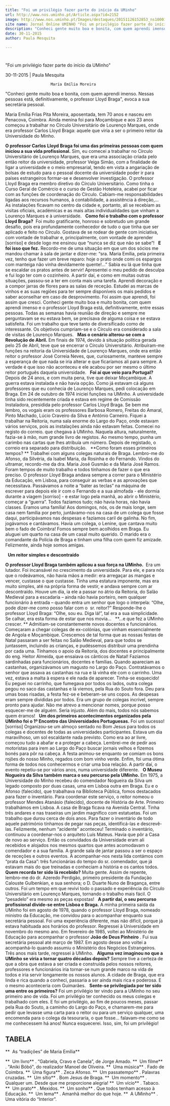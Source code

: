 ```yaml
---
title: "Foi um privilégio fazer parte do início da UMinho"
url: http://www.nos.uminho.pt/Article.aspx?id=2152
image: http://www.nos.uminho.pt/Images/destaques/20151126152853_ns10001.jpg
site name: Jornal Online UMINHO "Foi um privilégio fazer parte do início da UMinho"
description: "Conheci gente muito boa e bonita, com quem aprendi imenso. Nessas pessoas está, definitivamente, o professor Lloyd Braga", evoca a sua secretária pessoal.
date: 30-11-2015
author: Paula Mesquita

---
```


# 

"Foi um privilégio fazer parte do início da UMinho"

30-11-2015 | Paula Mesquita

                        Maria Emília Moreira

"Conheci gente muito boa e bonita, com quem aprendi imenso. Nessas pessoas está, definitivamente, o professor Lloyd Braga", evoca a sua secretária pessoal.

Maria Emília Frias Pita Moreira, aposentada, tem 70 anos e nasceu em Penacova, Coimbra. Ainda menina foi para Moçambique e aos 23 anos começou a trabalhar no Círculo Universitário de Lourenço Marques, onde era professor Carlos Lloyd Braga: aquele que viria a ser o primeiro reitor da Universidade do Minho.
 

**O professor Carlos**  **Lloyd Braga foi uma das primeiras pessoas com quem iniciou a sua vida profissional.** 
Sim, eu comecei a trabalhar no Círculo Universitário de Lourenço Marques, que era uma associação criada pelo então reitor da universidade, professor Veiga Simão, com a finalidade de ligar a universidade e o meio empresarial, tendo em vista a angariação de bolsas de estudo para o pessoal docente da universidade poder ir para países estrangeiros formar-se e desenvolver investigação. O professor Lloyd Braga era membro diretivo do Círculo Universitário. Como tinha o Curso Geral de Comércio e o curso de Gestão Hoteleira, acabei por ficar com as funções de coordenação do Círculo. Cabiam-me responsabilidades ligadas aos recursos humanos, à contabilidade, a assistência à direção,... As instalações ficavam no centro da cidade e, portanto, ali se recebiam as visitas oficiais, académicas e as mais altas individualidades que vinham a Lourenço Marques e à universidade.
 
**Como foi o trabalho com o professor Lloyd Braga?** 
 Foi muito gratificante, honroso e sobretudo um grande desafio, pois era profundamente conhecedor de tudo o que tinha que ser aplicado e feito no Círculo. Gostava de se rodear de gente com iniciativa, com vontade de trabalhar e, principalmente, com vontade de aprender [sorriso] e desde logo me ensinou que “nunca se diz que não se sabe”!
 
**E foi isso que fez.** 
Recordo-me de uma situação em que um dos sócios me mandou chamar à sala de jantar e dizer-me: “sra. Maria Emília, pela primeira vez, tenho que fazer um breve reparo: hoje o prato onde comi os espargos com manteiga não vinha devidamente quente!...” Sabia eu lá que tinha que se escaldar os pratos antes de servir! Apresentei o meu pedido de desculpa e fui logo ter com o cozinheiro. A partir daí, e como em muitas outras situações, passou-se a ter em conta mais uma tarefa. Aprendi decoração e a compor jarras de flores para as salas de receção. Estudei as marcas de vinhos e as suas regiões para ter sempre disponíveis os mais pedidos e saber aconselhar em caso de desprovimento. Foi assim que aprendi, foi assim que cresci. Conheci gente muito boa e muito bonita, com quem aprendi imenso e o professor Lloyd Braga está, definitivamente, entre essas pessoas. Todas as semanas havia reunião de direção e sempre me perguntavam se eu estava bem, se precisava de alguma coisa e se estava satisfeita. Foi um trabalho que teve tanto de diversificado como de interessante. Os objetivos cumpriam-se e o Círculo era considerado a sala de visitas de Lourenço Marques.
 
**Mas o cenário alterou-se com a Revolução de Abril.** 
Em finais de 1974, devido à situação política gerada pelo 25 de Abril, teve que se encerrar o Círculo Universitário. Atribuíram-me funções na reitoria da Universidade de Lourenço Marques, onde era então reitor o professor José Correia Neves, que, curiosamente, manteve sempre a esperança de que nada se iria alterar e que ficaríamos ali para sempre. A verdade é que isso não aconteceu e ele acabou por ser mesmo o último reitor português daquela universidade.
 
**Foi aí que veio para Portugal?** 
Depois de 24 anos, e com muita pena, tive que deixar Moçambique. A guerra estava instalada e não havia opção. Como já estavam cá alguns professores que eu conhecia de Lourenço Marques, pedi colocação em Braga. Em 24 de outubro de 1974 iniciei funções na UMinho. A universidade tinha sido recentemente criada e estava em regime de Comissão Instaladora, presidida pelo professor Carlos Lloyd Braga. Se bem me lembro, os vogais eram os professores Barbosa Romero, Freitas do Amaral, Pinto Machado, Lúcio Craveiro da Silva e António Carneiro. Fiquei a trabalhar na Reitoria, numa sala enorme do Largo do Paço, onde estavam vários serviços, pois as instalações ainda não estavam feitas. Comecei no registo do correio. que chegava à UMinho. Naquela altura, naturalmente, fazia-se à mão, num grande livro de registos. Ao mesmo tempo, punha um carimbo nas cartas que lhes atribuía um número. Depois de registado, o correio era separado para distribuição.
 
**Como foram esses primeiros tempos? ** 
Trabalhei com alguns colegas naturais de Braga. Lembro-me do Afonso, da Silvéria, da Isabel Maria, da Rosinha e do Fernando. Vindos do ultramar, recordo-me da dra. Maria José Gusmão e da Maria José Ramos. Foram tempos de muito trabalho e todos tínhamos de fazer o que era preciso. O professor Lloyd Braga andava sempre a correr para o Ministério da Educação, em Lisboa, para conseguir as verbas e as aprovações que necessitava. Passávamos a noite a “bater as teclas” na máquina de escrever para depois ele ir com o Fernando e a sua almofada - ele dormia durante a viagem [sorriso] - e estar logo pela manhã, ao abrir o Ministério, começar a “guerra”. Todos fazíamos tudo; não havia horas, não havia classes. Éramos uma família! Aos domingos, nós, os de mais longe, sem casa nem família por perto, juntávamo-nos na casa de um colega que fosse daqui, participávamos nas despesas e fazíamos caril de galinha. No fim, jogávamos e cantávamos. Havia um colega, o Lenine, que cantava muito bem o fado de Coimbra! Fomos sempre bem acolhidos em Braga. Eu aluguei um quarto na casa de um casal muito querido. O marido era o comandante da Polícia de Braga e tinham uma filha com quem fiz amizade. Felizmente, ainda hoje somos amigas.

 
**Um reitor simples e descontraído** 

**O professor Lloyd Braga também aplicou a sua força na UMinho.** 
 Era um lutador. Foi incansável no crescimento da universidade. Para ele, e para nós que o rodeávamos, não havia mãos a medir: era arregaçar as mangas e vencer, custasse o que custasse. Tinha uma estatura imponente, mas era muito simples, até na própria forma de vestir, e andava sempre com ar descontraído. Houve um dia, ia ele a passar no átrio da Reitoria, do Salão Medieval para a escadaria – ainda não havia porteiro, nem qualquer funcionário à entrada – quando entra um senhor que logo o interpela: “Olhe, pode dizer-me como posso falar com o  sr. reitor?” Responde-lhe o professor Lloyd Braga: “Olhe, sou eu. Diga lá!”, tal era a sua simplicidade. Se calhar, era esta forma de estar que nos movia…
 
**…e que fez a UMinho crescer. ** 
Admitiam-se constantemente novos docentes e funcionários. Começaram a chegar colegas de ex-colónias, que vinham essencialmente de Angola e Moçambique. Crescemos de tal forma que as nossas festas de Natal passaram a ser feitas no Salão Medieval, para que todos se juntassem, incluindo as crianças, e pudéssemos distribuir uma prendinha por cada uma. Tínhamos o apoio da Reitoria, dos docentes e principalmente do eng. Heitor Almeida, que ensaiava os cânticos de Natal! Fazíamos sardinhadas para funcionários, docentes e famílias. Quando apareciam as castanhas, organizávamos um magusto no Largo do Paço. Contratávamos o senhor que assava as castanhas na rua e lá vinha ele com o carrinho. Uma vez, estava a malta à espera e ele nada de aparecer. Tinha-se esquecido! Eu peguei no carrinho, que fumegava por todos os lados, outra colega pegou no saco das castanhas e lá viemos, pela Rua do Souto fora. Deu para umas boas risadas, a festa fez-se e beberam-se uns copos. As despesas eram sempre divididas por todos. Era um grupo de colegas incrível, sempre pronto para ajudar. Não me atrevo a mencionar nomes, porque posso esquecer-me de alguém. Seria injusto. Além do mais, todos nós sabemos quem éramos!
 
**Um dos primeiros acontecimentos organizados pela UMinho foi o 1º Encontro das Universidades Portuguesas.** 
Foi um sucesso! [sorriso] Organizou-se um almoço sentado no Bom Jesus para todos os colegas e docentes de todas as universidades participantes. Estava um dia maravilhoso, um sol escaldante nada previsto. Como era ao ar livre, começou tudo a abafar e a proteger a cabeça. Lembrei-me de pedir aos motoristas para irem ao Largo do Paço buscar jornais velhos e fizemos bonés para pôr na cabeça. A festa animou-se enquanto se comiam os bons rojões do nosso Minho, regados com bom vinho verde. Enfim, foi uma ótima forma de todos nos conhecermos e criar uma boa relação. A partir daí, o evento repetiu-se por vários anos, numa universidade diferente.
 
**O Museu Nogueira da Silva também marca o seu percurso pela UMinho.** 
Em 1975, a Universidade do Minho recebeu do comendador Nogueira da Silva um legado composto por duas casas, uma em Lisboa outra em Braga. Eu e o Afonso (falecido), que trabalhava na Biblioteca Pública, fomos destacados para fazer o inventário. Para coordenar este serviço, o reitor nomeou o professor Mendes Atanásio (falecido), docente de História de Arte. Primeiro trabalhámos em Lisboa. A casa de Braga ficava na Avenida Central. Tinha três andares e nas traseiras um jardim magnífico com estatuetas. Foi um trabalho que durou cerca de dois anos. Para fazer o inventário de todo aquele património tínhamos de pegar nas peças, identificá-las e descrevê-las. Felizmente, nenhum “acidente” aconteceu! Terminado o inventário, continuou a coordenar-nos o arquiteto Luís Mateus. Havia que pôr a Casa de novo ao serviço. Então os convidados da Universidade eram ali recebidos e alojados nos mesmos quartos que antes acomodavam o comendador e a sua família. A grande sala de jantar passou a ser o espaço de receções e outros eventos. A acompanhar-nos nesta lida contámos com “prata da Casa”: três funcionárias do tempo do sr. comendador, que já estavam mais do que treinadas e conheciam a história e os cantos todos.
 
**Quem recorda ter sido lá recebido?** 
Muita gente. Assim de repente, lembro-me do dr. Azeredo Perdigão, primeiro presidente da Fundação Calouste Gulbenkian, e sua senhora; o D. Duarte Nuno de Bragança, entre outros. Foi um tempo em que revivi todo o passado e experiência do Círculo Universitário em Lourenço Marques, tornando o trabalho mais fácil. O “pesadelo” era mesmo as peças expostas!
 
**A partir daí, o seu percurso profissional divide-se entre Lisboa e Braga.** 
A minha primeira saída da UMinho foi em agosto de 1978, quando o professor Lloyd Braga, nomeado ministro da Educação, me convidou para o acompanhar enquanto sua secretária pessoal. Foi uma experiência diferente, mas não difícil, porque já estava habituada aos horários do professor. Regressei à Universidade em novembro do mesmo ano. Em fevereiro de 1985, voltei ao Ministério de Educação para acompanhar o professor **João de Deus Pinheiro** . Fui sua secretária pessoal até março de 1987. Em agosto desse ano voltei a acompanhá-lo quando assumiu o Ministério dos Negócios Estrangeiros. Três anos mais tarde, regressei à UMinho.
 
**Alguma vez imaginou no que a UMinho se viria a tornar quatro décadas depois?** 
Sempre tive a certeza de que a obra que estava a ser criada e construída pelos nossos reitores, professores e funcionários iria tornar-se num grande marco na vida de todos e iria servir longamente os nossos alunos. A cidade de Braga, que era linda e rica quando a conheci, passaria a ser ainda mais rica e poderosa. E o mesmo aconteceria com Guimarães.
 
**Sente-se privilegiada por ter sido uma entre os primeiros?** 
Foi um privilégio ter vindo para a UMinho no seu primeiro ano de vida. Foi um privilégio ter conhecido os meus colegas e trabalhado com eles. E foi um privilégio, ao fim de poucos meses, passar pela Rua do Souto, a caminho do Largo do Paço, e chamarem-me para pedir que levasse uma carta para o reitor ou para um serviço qualquer, uma encomenda para o colega da tesouraria, o que fosse… falavam-me como se me conhecessem há anos! Nunca esquecerei. Isso, sim, foi um privilégio!
 

## TABELA

**  As “tradições” de Maria Emília** 

**  Um livro** . “Gabriela, Cravo e Canela”, de Jorge Amado.
**  Um filme** . "Aniki Bóbó", do realizador Manoel de Oliveira.
**  Uma música** . Fado de Coimbra.
**  Uma figura** . Zeca Afonso.
**  Um passatempo** . Palavras cruzadas.
**  Um sítio** . Bom Jesus de Braga.
**  Um momento** . Qualquer um. Desde que me proporcione alegria!
**  Um vício** . Tabaco.
**  Um prato** . Mexidos.
**  Um sonho** . Que todos tenham acesso à Educação.
**  Um lema** . Amanhã melhor do que hoje.
**  A UMinho** . Uma vitória do “Interior”.
				 

